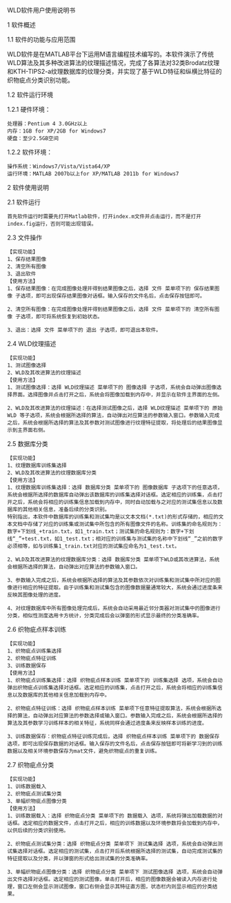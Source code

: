 WLD软件用户使用说明书



1 软件概述

1.1 软件的功能与应用范围

WLD软件是在MATLAB平台下运用M语言编程技术编写的。本软件演示了传统WLD算法及其多种改进算法的纹理描述情况，完成了各算法对32类Brodatz纹理和KTH-TIPS2-a纹理数据库的纹理分类，并实现了基于WLD特征和纵横比特征的织物疵点分类识别功能。

1.2 软件运行环境

1.2.1 硬件环境：

    处理器：Pentium 4 3.0GHz以上
    内存：1GB for XP/2GB for Windows7
    硬盘：至少2.5GB空间

1.2.2 软件环境：

    操作系统：Windows7/Vista/Vista64/XP
    运行环境：MATLAB 2007b以上for XP/MATLAB 2011b for Windows7

2 软件使用说明

2.1 软件运行

	首先软件运行时需要先打开Matlab软件，打开index.m文件并点击运行，而不是打开index.fig运行，否则可能出现错误。

2.3 文件操作

	【实现功能】
	1、保存结果图像
	2、清空所有图像
	3、退出软件
	【使用方法】
	1、保存结果图像：在完成图像处理并得到结果图像之后，选择 文件 菜单项下的 保存结果图像 子选项，即可出现保存结果图像对话框。输入保存的文件名后，点击保存按钮即可。

	2、清空所有图像：在完成图像处理并得到结果图像之后，选择 文件 菜单项下的 清空所有图像 子选项，即可将系统恢复到初始状态。

	3、退出：选择 文件 菜单项下的 退出 子选项，即可退出本软件。

2.4 WLD纹理描述

    【实现功能】
	1、测试图像选择
	2、WLD及其改进算法的纹理描述
    【使用方法】
	1、测试图像选择：选择 WLD纹理描述 菜单项下的 图像选择 子选项，系统会自动弹出图像选择界面。选择图像并点击打开之后，系统会将图像加载到内存中，并显示在软件主界面的左侧。

    2、WLD及其改进算法的纹理描述：在选择测试图像之后，选择 WLD纹理描述 菜单项下的 原始WLD 等子选项，系统会根据所选择的算法，自动弹出对应算法的参数输入窗口。参数输入完成之后，系统会根据所选择的算法及其参数对测试图像进行纹理特征提取，将处理后的结果图像显示到主界面右侧。


2.5 数据库分类

	【实现功能】
	1、纹理数据库训练集选择
	2、WLD及其改进算法的纹理数据库分类
	【使用方法】
	1、纹理数据库训练集选择：选择 数据库分类 菜单项下的 图像数据库 子选项下的任意选项，系统会根据所选择的数据库自动弹出该数据库的训练集选择对话框。选定相应的训练集，点击打开之后，系统会将相应的训练集信息加载到内存中，同时自动加载与之对应的测试集信息以及数据库的其他相关信息，准备后续的分类识别。
    特别指出，本软件中数据库的训练集和测试集均是以文本文档(*.txt)的形式存储的，相应的文本文档中存储了对应的训练集或测试集中所包含的所有图像文件的名称。训练集的命名规则为：数字+下划线_+train.txt，如1_train.txt；测试集的命名规则为：数字+下划线“_”+test.txt，如1_test.txt；相对应的训练集与测试集的名称中下划线“_”之前的数字必须相等，如与训练集1_train.txt对应的测试集应命名为1_test.txt。
 
	2、WLD及其改进算法的纹理数据库分类：选择 数据库分类 菜单项下WLD或其改进算法，系统会根据所选择的算法，自动弹出对应算法的参数输入窗口。

    3、参数输入完成之后，系统会根据所选择的算法及其参数依次对训练集和测试集中所对应的图像进行相应的特征提取。由于训练集和测试集包含的图像数据量通常较大，系统会通过进度条来反映其图像处理的进度。 

    4、对纹理数据库中所有图像处理完成后，系统会自动采用最近邻分类器对测试集中的图像进行分类，相似性测度选用卡方统计，分类完成后会以弹窗的形式显示最终的分类准确率。

2.6 织物疵点样本训练


    【实现功能】
	1、织物疵点训练集选择
	2、织物疵点特征训练
    3、训练数据保存
    【使用方法】
	1、织物疵点训练集选择：选择 织物疵点样本训练 菜单项下的 训练集选择 选项，系统会自动弹出织物疵点训练集选择对话框。选定相应的训练集，点击打开之后，系统会将相应的训练集信息以及数据库的其他相关信息加载到内存中。

    2、织物疵点特征训练：选择 织物疵点样本训练 菜单项下任意特征提取算法，系统会根据所选择的算法，自动弹出对应算法的参数选择或输入窗口。参数输入完成之后，系统会根据所选择的算法及其参数学习训练样本的相关特征，系统同样会通过进度条来反映样本训练的进度。

    3、训练数据保存：织物疵点特征训练完成后，选择 织物疵点样本训练 菜单项下的 数据保存 选项，即可出现保存数据的对话框。输入保存的文件名后，点击保存按钮即可将新学习到的训练数据以及相关环境参数保存为mat文件，避免织物疵点的重复训练。

2.7 织物疵点分类

    【实现功能】
	1、训练数据载入
	2、织物疵点测试集分类
	3、单幅织物疵点图像分类
    【使用方法】
	1、训练数据载入：选择 织物疵点分类 菜单项下的 数据载入 选项，系统将弹出加载数据的对话框。选定相应的数据文件，点击打开之后，相应的训练数据以及环境参数将会加载到内存中，以供后续的分类识别使用。

    2、织物疵点测试集分类：选择 织物疵点分类 菜单项下 测试集选择 选项，系统会自动弹出测试集选择对话框。选定相应的测试集，点击打开后系统根据所选择的测试集，自动完成测试集的特征提取以及分类，并以弹窗的形式给出测试集的分类准确率。

    3、单幅织物疵点图像分类：选择 织物疵点分类 菜单项下 测试图像选择 选项，系统会自动弹出文件选择对话框。选定相应的测试图像，单击打开后，相应的图像数据会被读入内存进行处理，窗口左侧会显示测试图像，窗口右侧会显示其特征直方图，状态栏内则显示相应的分类结果。

